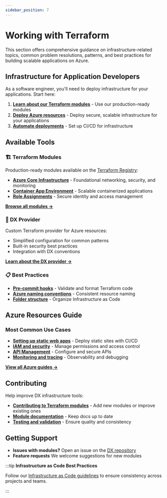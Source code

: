 ```yaml
---
sidebar_position: 7
---
```


# Working with Terraform

This section offers comprehensive guidance on infrastructure-related topics,
common problem resolutions, patterns, and best practices for building scalable
applications on Azure.

## Infrastructure for Application Developers

As a software engineer, you'll need to deploy infrastructure for your
applications. Start here:

1. **[Learn about our Terraform modules](./using-terraform-registry-modules.md)** -
   Use our production-ready modules
2. **[Deploy Azure resources](../azure/index.md)** - Deploy secure, scalable
   infrastructure for your applications
3. **[Automate deployments](./infra-apply.md)** - Set up CI/CD for
   infrastructure

## Available Tools

### 🏗️ Terraform Modules

Production-ready modules available on the
[Terraform Registry](https://registry.terraform.io/namespaces/pagopa-dx):

- **[Azure Core Infrastructure](https://registry.terraform.io/modules/pagopa-dx/azure-core-infra)** -
  Foundational networking, security, and monitoring
- **[Container App Environment](https://registry.terraform.io/modules/pagopa-dx/azure-container-app-environment)** -
  Scalable containerized applications
- **[Role Assignments](https://registry.terraform.io/modules/pagopa-dx/azure-role-assignments)** -
  Secure identity and access management

[**Browse all modules →**](https://registry.terraform.io/namespaces/pagopa-dx)

### 🔧 DX Provider

Custom Terraform provider for Azure resources:

- Simplified configuration for common patterns
- Built-in security best practices
- Integration with DX conventions

[**Learn about the DX provider →**](../contributing/contributing-to-dx-provider.md)

### 📋 Best Practices

- **[Pre-commit hooks](./pre-commit-terraform.md)** - Validate and format
  Terraform code
- **[Azure naming conventions](../azure/azure-naming-convention.md)** -
  Consistent resource naming
- **[Folder structure](./infra-folder-structure.md)** - Organize Infrastructure
  as Code

## Azure Resources Guide

### Most Common Use Cases

- **[Setting up static web apps](../azure/setting-up-azure-static-web-app.md)** -
  Deploy static sites with CI/CD
- **[IAM and security](../azure/azure-iam.md)** - Manage permissions and access
  control
- **[API Management](../azure/apim/index.md)** - Configure and secure APIs
- **[Monitoring and tracing](../azure/azure-tracing.md)** - Observability and
  debugging

[**View all Azure guides →**](../azure/index.md)

## Contributing

Help improve DX infrastructure tools:

- **[Contributing to Terraform modules](../contributing/contributing-to-dx-terraform-modules.md)** -
  Add new modules or improve existing ones
- **[Module documentation](../contributing/documenting-dx-terraform-modules.md)** -
  Keep docs up to date
- **[Testing and validation](./pre-commit-terraform.md)** - Ensure quality and
  consistency

## Getting Support

- **Issues with modules?** Open an issue on the
  [DX repository](https://github.com/pagopa/dx/issues)
- **Feature requests** We welcome suggestions for new modules

:::tip **Infrastructure as Code Best Practices**

Follow our [Infrastructure as Code guidelines](./infra-folder-structure.md) to
ensure consistency across projects and teams.

:::

